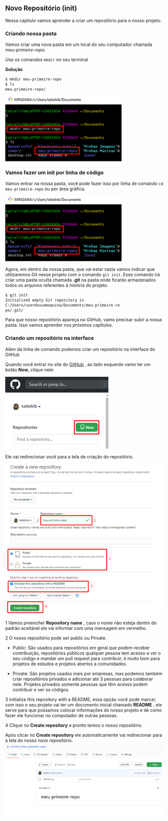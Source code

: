 ## Novo Repositório (init)

Nessa capítulo vamos aprender a criar um repositório para o nosso projeto.

### Criando nossa pasta
Vamos criar uma nova pasta em um local do seu computador chamada *meu-primeire-repo*.

Use os comandos `mkdir` no seu terminal

**Solução**

```
$ mkdir meu-primeire-repo
$ ls
meu-primeire-repo/ 
```
![Terminal com resultado dos comandos](../images/comandos/init/criando-pasta.png)

### Vamos fazer um init por linha de código

Vamos entrar na nossa pasta, você pode fazer isso por linha de comando `cd meu-primeire-repo` ou por área gráfica.

![Terminal com resultado do comando cd meu-primeire-repo](../images/comandos/init/criando-pasta.png)


Agora, em dentro da nossa pasta, que vai estar vazia vamos indicar que utilizaremos Git nesse projeto com o comando `git init`. Esse comando irá criar uma pasta oculta chamada **.git** na pasta onde ficarão armazenados todos os arquivos referentes à história do projeto. 

```
$ git init
Initialized empty Git repository in C:/Users/userdasuamaquina/Documents/meu-primeire-re
po/.git/

```

Para que nosso repositório apareça no GitHub, vamo precisar subir a nossa pasta. Isso vamos aprender nos próximos capítulos.


### Criando um repositório na interface

Além da linha de comando podemos criar um repositório na interface do GitHub

Quando você entrar no site do [GitHub](https://github.com/) , ao lado esquerdo vamo ter um botão **New**, clique nele:

![Tela com o botão New](../images/comandos/init/new-github.png)

Ele vai redirecionar você para a tela de criação do repositório.


![Tela de criação de repositório](../images/comandos/init/criandorepo.png)

1 Vamos preencher **Repository name** , caso o nome não esteja dentro do padrão aceitável ele vai informar com uma mensagem em vermelho.

2 O nosso repositório pode ser public ou Private.
- Public: São usados para repositórios em geral que podem receber contribuição, repositórios públicos qualquer pessoa tem acesso a ver o seu código e mandar um pull request para contribuir, é muito bom para projetos de estudos e projetos abertos a comunidades. 

- Private: São projetos usados mais por empresas, mas podemos também criar repositórios privados e adicionar até 3 pessoas para colaborar nele. Projetos privados somente pessoas que têm acesso podem contribuir e ver os códigos. 

3 Initialize this repository with a README, essa opção você pode marcar, com isso o seu projeto vai ter um documento inicial chamado **README** , ele serve para que possamos colocar informações do nosso projeto e de como fazer ele funcionar no computador de outras pessoas.

4 Clique no **Create repository** e pronto temos o nosso repositório. 

Após clicar no **Create repository** ele automaticamente vai redirecionar para a tela do nosso novo repositório.
![Tela do repositório](../images/comandos/init/newrepo.png)